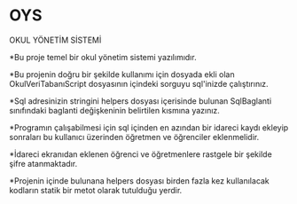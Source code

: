 # OYS
OKUL YÖNETİM SİSTEMİ

*Bu proje temel bir okul yönetim sistemi yazılımıdır.

*Bu projenin doğru bir şekilde kullanımı için dosyada ekli olan OkulVeriTabanıScript dosyasının içindeki sorguyu sql'inizde çalıştırınız.

*Sql adresinizin stringini helpers dosyası içerisinde bulunan SqlBaglanti sınıfındaki baglanti değişkeninin belirtilen kısmına yazınız.

*Programın çalışabilmesi için sql içinden en azından bir idareci kaydı ekleyip sonraları bu kullanıcı üzerinden öğretmen ve öğrenciler eklenmelidir.

*İdareci ekranıdan eklenen öğrenci ve öğretmenlere rastgele bir şekilde şifre atanmaktadır.

*Projenin içinde bulunana helpers dosyası birden fazla kez kullanılacak kodların statik bir metot olarak tutulduğu yerdir.
